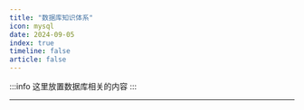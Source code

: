 ```yaml
---
title: "数据库知识体系"
icon: mysql
date: 2024-09-05
index: true
timeline: false
article: false
---
```

:::info
这里放置数据库相关的内容
:::

--- 
<AutoCatalog />
